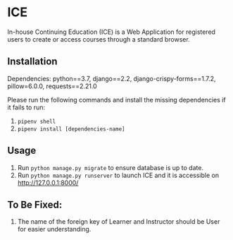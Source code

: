 # ICE
In-house Continuing Education (ICE) is a Web Application for registered users to create or access courses through a standard browser.

## Installation
Dependencies: python==3.7, django==2.2, django-crispy-forms==1.7.2, pillow=6.0.0, requests==2.21.0

Please run the following commands and install the missing dependencies if it fails to run:
1. `pipenv shell`
2. `pipenv install [dependencies-name]`

## Usage
1. Run `python manage.py migrate` to ensure database is up to date.
2. Run `python manage.py runserver` to launch ICE and it is accessible on http://127.0.0.1:8000/

## To Be Fixed:
1. The name of the foreign key of Learner and Instructor should be User for easier understanding.
